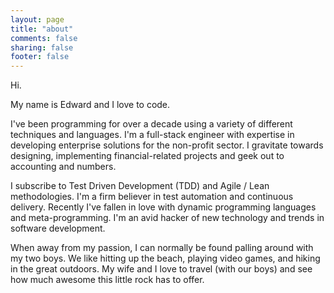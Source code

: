 ```yaml
---
layout: page
title: "about"
comments: false
sharing: false
footer: false
---
```

Hi. 

My name is Edward and I love to code.

I've been programming for over a decade using a variety of different techniques and languages. I'm a full-stack engineer with expertise in developing enterprise solutions for the non-profit sector. I gravitate towards designing, implementing financial-related projects and geek out to accounting and numbers.

I subscribe to Test Driven Development (TDD) and Agile / Lean methodologies. I'm a firm believer in test automation and continuous delivery. Recently I've fallen in love with dynamic programming languages and meta-programming. I'm an avid hacker of new technology and trends in software development.

When away from my passion, I can normally be found palling around with my two boys. We like hitting up the beach, playing video games, and hiking in the great outdoors. My wife and I love to travel (with our boys) and see how much awesome this little rock has to offer. 
